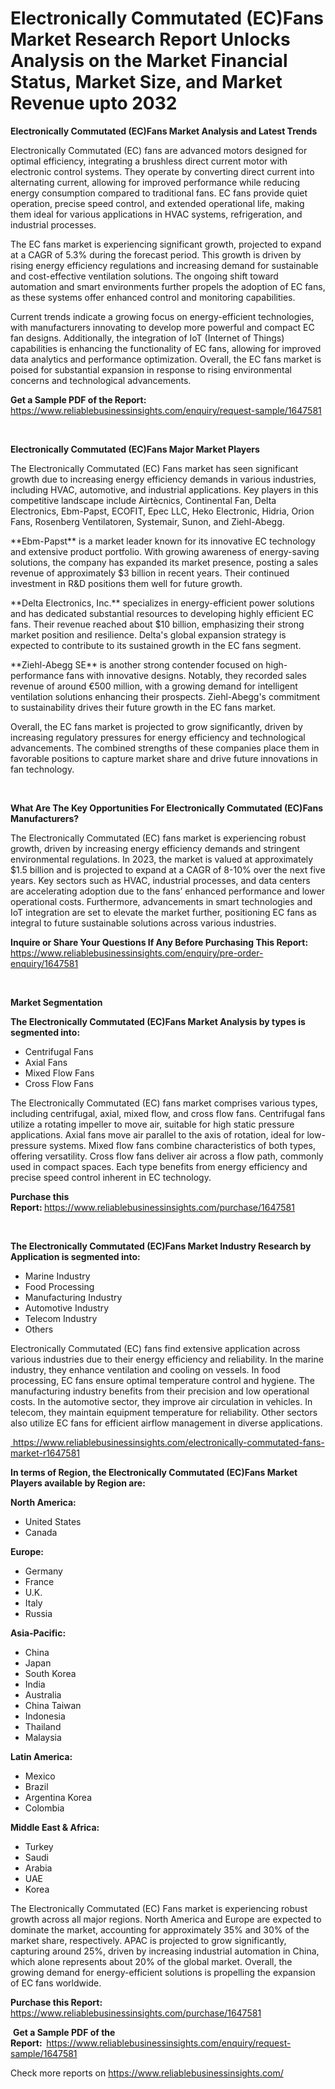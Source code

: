 <p><h1>Electronically Commutated (EC)Fans Market Research Report Unlocks Analysis on the Market Financial Status, Market Size, and Market Revenue upto 2032</h1></p><p><strong>Electronically Commutated (EC)Fans Market Analysis and Latest Trends</strong></p>
<p><p>Electronically Commutated (EC) fans are advanced motors designed for optimal efficiency, integrating a brushless direct current motor with electronic control systems. They operate by converting direct current into alternating current, allowing for improved performance while reducing energy consumption compared to traditional fans. EC fans provide quiet operation, precise speed control, and extended operational life, making them ideal for various applications in HVAC systems, refrigeration, and industrial processes.</p><p>The EC fans market is experiencing significant growth, projected to expand at a CAGR of 5.3% during the forecast period. This growth is driven by rising energy efficiency regulations and increasing demand for sustainable and cost-effective ventilation solutions. The ongoing shift toward automation and smart environments further propels the adoption of EC fans, as these systems offer enhanced control and monitoring capabilities.</p><p>Current trends indicate a growing focus on energy-efficient technologies, with manufacturers innovating to develop more powerful and compact EC fan designs. Additionally, the integration of IoT (Internet of Things) capabilities is enhancing the functionality of EC fans, allowing for improved data analytics and performance optimization. Overall, the EC fans market is poised for substantial expansion in response to rising environmental concerns and technological advancements.</p></p>
<p><strong>Get a Sample PDF of the Report:&nbsp;</strong> <a href="https://www.reliablebusinessinsights.com/enquiry/request-sample/1647581?utm_campaign=2290&utm_medium=2&utm_source=Github&utm_content=ia&utm_term=29032025&utm_id=electronically-commutated-ecfans">https://www.reliablebusinessinsights.com/enquiry/request-sample/1647581</a></p>
<p>&nbsp;</p>
<p><strong>Electronically Commutated (EC)Fans Major Market Players</strong></p>
<p><p>The Electronically Commutated (EC) Fans market has seen significant growth due to increasing energy efficiency demands in various industries, including HVAC, automotive, and industrial applications. Key players in this competitive landscape include Airtècnics, Continental Fan, Delta Electronics, Ebm-Papst, ECOFIT, Epec LLC, Heko Electronic, Hidria, Orion Fans, Rosenberg Ventilatoren, Systemair, Sunon, and Ziehl-Abegg.</p><p>**Ebm-Papst** is a market leader known for its innovative EC technology and extensive product portfolio. With growing awareness of energy-saving solutions, the company has expanded its market presence, posting a sales revenue of approximately $3 billion in recent years. Their continued investment in R&D positions them well for future growth.</p><p>**Delta Electronics, Inc.** specializes in energy-efficient power solutions and has dedicated substantial resources to developing highly efficient EC fans. Their revenue reached about $10 billion, emphasizing their strong market position and resilience. Delta's global expansion strategy is expected to contribute to its sustained growth in the EC fans segment.</p><p>**Ziehl-Abegg SE** is another strong contender focused on high-performance fans with innovative designs. Notably, they recorded sales revenue of around €500 million, with a growing demand for intelligent ventilation solutions enhancing their prospects. Ziehl-Abegg's commitment to sustainability drives their future growth in the EC fans market.</p><p>Overall, the EC fans market is projected to grow significantly, driven by increasing regulatory pressures for energy efficiency and technological advancements. The combined strengths of these companies place them in favorable positions to capture market share and drive future innovations in fan technology.</p></p>
<p>&nbsp;</p>
<p><strong>What Are The Key Opportunities For Electronically Commutated (EC)Fans Manufacturers?</strong></p>
<p><p>The Electronically Commutated (EC) fans market is experiencing robust growth, driven by increasing energy efficiency demands and stringent environmental regulations. In 2023, the market is valued at approximately $1.5 billion and is projected to expand at a CAGR of 8-10% over the next five years. Key sectors such as HVAC, industrial processes, and data centers are accelerating adoption due to the fans’ enhanced performance and lower operational costs. Furthermore, advancements in smart technologies and IoT integration are set to elevate the market further, positioning EC fans as integral to future sustainable solutions across various industries.</p></p>
<p><strong>Inquire or Share Your Questions If Any Before Purchasing This Report:</strong> <a href="https://www.reliablebusinessinsights.com/enquiry/pre-order-enquiry/1647581?utm_campaign=2290&utm_medium=2&utm_source=Github&utm_content=ia&utm_term=29032025&utm_id=electronically-commutated-ecfans">https://www.reliablebusinessinsights.com/enquiry/pre-order-enquiry/1647581</a></p>
<p>&nbsp;</p>
<p><strong>Market Segmentation</strong></p>
<p><strong>The Electronically Commutated (EC)Fans Market Analysis by types is segmented into:</strong></p>
<p><ul><li>Centrifugal Fans</li><li>Axial Fans</li><li>Mixed Flow Fans</li><li>Cross Flow Fans</li></ul></p>
<p><p>The Electronically Commutated (EC) fans market comprises various types, including centrifugal, axial, mixed flow, and cross flow fans. Centrifugal fans utilize a rotating impeller to move air, suitable for high static pressure applications. Axial fans move air parallel to the axis of rotation, ideal for low-pressure systems. Mixed flow fans combine characteristics of both types, offering versatility. Cross flow fans deliver air across a flow path, commonly used in compact spaces. Each type benefits from energy efficiency and precise speed control inherent in EC technology.</p></p>
<p><strong>Purchase this Report:&nbsp;</strong><a href="https://www.reliablebusinessinsights.com/purchase/1647581?utm_campaign=2290&utm_medium=2&utm_source=Github&utm_content=ia&utm_term=29032025&utm_id=electronically-commutated-ecfans">https://www.reliablebusinessinsights.com/purchase/1647581</a></p>
<p>&nbsp;</p>
<p><strong>The Electronically Commutated (EC)Fans Market Industry Research by Application is segmented into:</strong></p>
<p><ul><li>Marine Industry</li><li>Food Processing</li><li>Manufacturing Industry</li><li>Automotive Industry</li><li>Telecom Industry</li><li>Others</li></ul></p>
<p><p>Electronically Commutated (EC) fans find extensive application across various industries due to their energy efficiency and reliability. In the marine industry, they enhance ventilation and cooling on vessels. In food processing, EC fans ensure optimal temperature control and hygiene. The manufacturing industry benefits from their precision and low operational costs. In the automotive sector, they improve air circulation in vehicles. In telecom, they maintain equipment temperature for reliability. Other sectors also utilize EC fans for efficient airflow management in diverse applications.</p></p>
<p><a href="https://www.reliablebusinessinsights.com/electronically-commutated-fans-market-r1647581?utm_campaign=2290&utm_medium=2&utm_source=Github&utm_content=ia&utm_term=29032025&utm_id=electronically-commutated-ecfans">&nbsp;https://www.reliablebusinessinsights.com/electronically-commutated-fans-market-r1647581</a></p>
<p><strong>In terms of Region, the Electronically Commutated (EC)Fans Market Players available by Region are:</strong></p>
<p>
    <p> <strong> North America: </strong>
        <ul>
            <li>United States</li>
            <li>Canada</li>
        </ul>
        </p> 
    <p> <strong> Europe: </strong>
        <ul>
            <li>Germany</li>
            <li>France</li>
            <li>U.K.</li>
            <li>Italy</li>
            <li>Russia</li>
        </ul>
        </p> 
    <p> <strong> Asia-Pacific: </strong>
        <ul>
            <li>China</li>
            <li>Japan</li>
            <li>South Korea</li>
            <li>India</li>
            <li>Australia</li>
            <li>China Taiwan</li>
            <li>Indonesia</li>
            <li>Thailand</li>
            <li>Malaysia</li>
        </ul>
        </p> 
    <p> <strong> Latin America: </strong>
        <ul>
            <li>Mexico</li>
            <li>Brazil</li>
            <li>Argentina Korea</li>
            <li>Colombia</li>
        </ul>
        </p> 
    <p> <strong> Middle East & Africa: </strong>
        <ul>
            <li>Turkey</li>
            <li>Saudi</li>
            <li>Arabia</li>
            <li>UAE</li>
            <li>Korea</li>
        </ul>
    </p>
    </p>
<p><p>The Electronically Commutated (EC) Fans market is experiencing robust growth across all major regions. North America and Europe are expected to dominate the market, accounting for approximately 35% and 30% of the market share, respectively. APAC is projected to grow significantly, capturing around 25%, driven by increasing industrial automation in China, which alone represents about 20% of the global market. Overall, the growing demand for energy-efficient solutions is propelling the expansion of EC fans worldwide.</p></p>
<p><strong>Purchase this Report: </strong><a href="https://www.reliablebusinessinsights.com/purchase/1647581?utm_campaign=2290&utm_medium=2&utm_source=Github&utm_content=ia&utm_term=29032025&utm_id=electronically-commutated-ecfans">https://www.reliablebusinessinsights.com/purchase/1647581</a></p>
<p>&nbsp;<strong>Get a Sample PDF of the Report:&nbsp;&nbsp;</strong><a href="https://www.reliablebusinessinsights.com/enquiry/request-sample/1647581?utm_campaign=2290&utm_medium=2&utm_source=Github&utm_content=ia&utm_term=29032025&utm_id=electronically-commutated-ecfans">https://www.reliablebusinessinsights.com/enquiry/request-sample/1647581</a></p>
<p><strong></strong></p>
<p>Check more reports on <a href="https://www.reliablebusinessinsights.com/?utm_campaign=2290&utm_medium=2&utm_source=Github&utm_content=ia&utm_term=29032025&utm_id=electronically-commutated-ecfans">https://www.reliablebusinessinsights.com/</a></p>